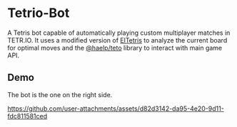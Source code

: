 # Tetrio-Bot
A Tetris bot capable of automatically playing custom multiplayer matches in TETR.IO. It uses a modified version of [ElTetris](https://github.com/ielashi/eltetris) to analyze the current board for optimal moves and the [@haelp/teto](@haelp/teto) library to interact with main game API.

## Demo
The bot is the one on the right side.

https://github.com/user-attachments/assets/d82d3142-da95-4e20-9d11-fdc811581ced

